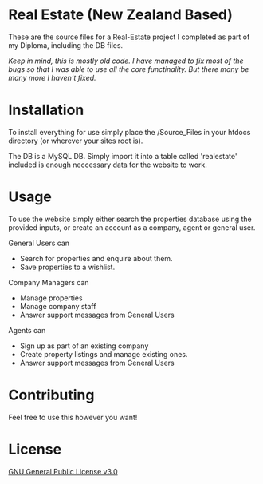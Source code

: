 # Real Estate (New Zealand Based)

These are the source files for a Real-Estate project I completed as part of my Diploma, including the DB files.

*Keep in mind, this is mostly old code. I have managed to fix most of the bugs so that I was able to use all the core functinality. But there many be many more I haven't fixed.*

# Installation

To install everything for use simply place the /Source_Files in your htdocs directory (or wherever your sites root is).

The DB is a MySQL DB. Simply import it into a table called 'realestate' included is enough neccessary data for the website to work.

# Usage

To use the website simply either search the properties database using the provided inputs, or create an account as a company, agent or general user.

General Users can
  - Search for properties and enquire about them.
  - Save properties to a wishlist.
  
Company Managers can
  - Manage properties
  - Manage company staff
  - Answer support messages from General Users
  
Agents can
  - Sign up as part of an existing company
  - Create property listings and manage existing ones.
  - Answer support messages from General Users

# Contributing

Feel free to use this however you want!

# License

[GNU General Public License v3.0](https://choosealicense.com/licenses/gpl-3.0/)
